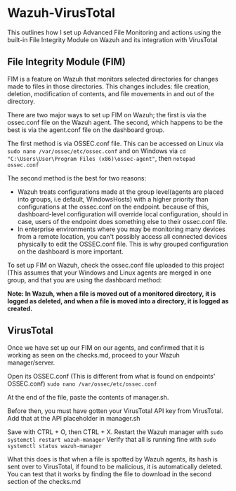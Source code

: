# Wazuh-VirusTotal
This outlines how I set up Advanced File Monitoring and actions using the built-in File Integrity Module on Wazuh and its integration with VirusTotal


## File Integrity Module (FIM)
FIM is a feature on Wazuh that monitors selected directories for changes made to files in those directories. This changes includes: file creation, deletion, modification of contents, and file movements in and out of the directory. 

There are two major ways to set up FIM on Wazuh; the first is via the ossec.conf file on the Wazuh agent. The second, which happens to be the best is via the agent.conf file on the dashboard group.

The first method is via OSSEC.conf file. This can be accessed on Linux via `sudo nano /var/ossec/etc/ossec.conf` and on Windows via `cd "C:\Users\User\Program Files (x86)\ossec-agent"`, then `notepad ossec.conf`

The second method is the best for two reasons:
- Wazuh treats configurations made at the group level(agents are placed into groups, i.e default, WindowsHosts) with a higher priority than configurations at the ossec.conf on the endpoint. because of this,  dashboard-level configuration will override local configuration, should in case, users of the endpoint does something else to their ossec.conf file.
- In enterprise environments where you may be monitoring many devices from a remote location, you can't possibly access all connected devices physically to edit the OSSEC.conf file. This is why grouped configuration on the dashboard is more important.

To set up FIM on Wazuh, check the ossec.conf file uploaded to this project (This assumes that your Windows and Linux agents are merged in one group, and that you are using the dashboard method:



**Note: In Wazuh, when a file is moved out of a monitored directory, it is logged as deleted, and when a file is moved into a directory, it is logged as created.**


## VirusTotal

Once we have set up our FIM on our agents, and confirmed that it is working as seen on the checks.md, proceed to your Wazuh manager/server.

Open its OSSEC.conf (This is different from what is found on endpoints' OSSEC.conf) `sudo nano /var/ossec/etc/ossec.conf`

At the end of the file, paste the contents of manager.sh.

Before then, you must have gotten your VirusTotal API key from VirusTotal. Add that at the API placeholder in manager.sh

Save with CTRL + O, then CTRL + X.
Restart the Wazuh manager with `sudo systemctl restart wazuh-manager`
Verify that all is running fine with `sudo systemctl status wazuh-manager`


What this does is that when a file is spotted by Wazuh agents, its hash is sent over to VirusTotal, if found to be malicious, it is automatically deleted.
You can test that it works by finding the file to download in the second section of the checks.md
